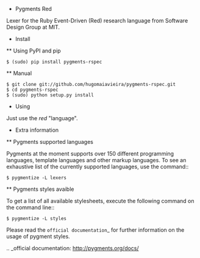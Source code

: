 * Pygments Red

Lexer for the Ruby Event-Driven (Red) research language from Software Design Group at MIT.

* Install

** Using PyPI and pip

    $ (sudo) pip install pygments-rspec


** Manual

    $ git clone git://github.com/hugomaiavieira/pygments-rspec.git
    $ cd pygments-rspec
    $ (sudo) python setup.py install


* Using

Just use the *red* "language".


* Extra information

** Pygments supported languages

Pygments at the moment supports over 150 different programming languages,
template languages and other markup languages. To see an exhaustive list of the
currently supported languages, use the command::

    $ pygmentize -L lexers

** Pygments styles avaible


To get a list of all available stylesheets, execute the following command on the
command line::

    $ pygmentize -L styles

Please read the `official documentation`_ for further information on the usage
of pygment styles.

.. _official documentation: http://pygments.org/docs/
